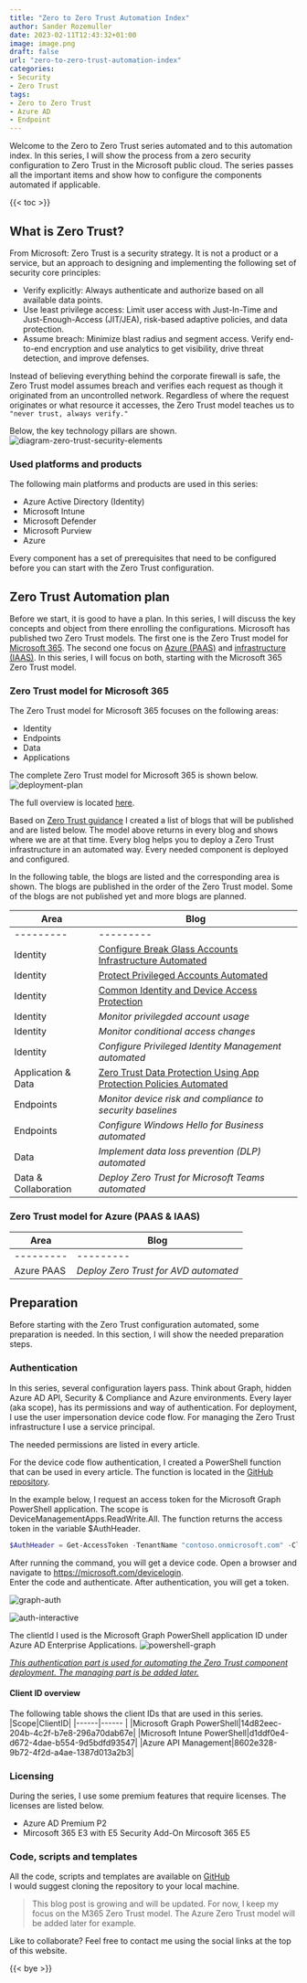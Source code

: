 ```yaml
---
title: "Zero to Zero Trust Automation Index"
author: Sander Rozemuller
date: 2023-02-11T12:43:32+01:00
image: image.png
draft: false
url: "zero-to-zero-trust-automation-index"
categories:
- Security
- Zero Trust
tags:
- Zero to Zero Trust
- Azure AD
- Endpoint
---
```

Welcome to the Zero to Zero Trust series automated and to this automation index. In this series, I will show the process from a zero security configuration to Zero Trust in the Microsoft public cloud. The series passes all the important items and show how to configure the components automated if applicable.

{{< toc >}}

## What is Zero Trust?
From Microsoft: Zero Trust is a security strategy. It is not a product or a service, but an approach to designing and implementing the following set of security core principles:

- Verify explicitly: Always authenticate and authorize based on all available data points.
- Use least privilege access: Limit user access with Just-In-Time and Just-Enough-Access (JIT/JEA), risk-based adaptive policies, and data protection.
- Assume breach: Minimize blast radius and segment access. Verify end-to-end encryption and use analytics to get visibility, drive threat detection, and improve defenses.

Instead of believing everything behind the corporate firewall is safe, the Zero Trust model assumes breach and verifies each request as though it originated from an uncontrolled network. Regardless of where the request originates or what resource it accesses, the Zero Trust model teaches us to ```"never trust, always verify."```

Below, the key technology pillars are shown. 
![diagram-zero-trust-security-elements](diagram-zero-trust-security-elements.png)

### Used platforms and products
The following main platforms and products are used in this series:
- Azure Active Directory (Identity)
- Microsoft Intune
- Microsoft Defender
- Microsoft Purview
- Azure

Every component has a set of prerequisites that need to be configured before you can start with the Zero Trust configuration. 

## Zero Trust Automation plan
Before we start, it is good to have a plan. In this series, I will discuss the key concepts and object from there enrolling the configurations.
Microsoft has published two Zero Trust models. The first one is the Zero Trust model for [Microsoft 365](https://learn.microsoft.com/en-us/microsoft-365/security/microsoft-365-zero-trust?bc=https%3A%2F%2Flearn.microsoft.com%2Fen-us%2Fsecurity%2Fzero-trust%2Fbreadcrumb%2Ftoc.json%3Fview%3Do365-worldwide&toc=https%3A%2F%2Flearn.microsoft.com%2Fen-us%2Fsecurity%2Fzero-trust%2Ftoc.json%3Fview%3Do365-worldwide&view=o365-worldwide). The second one focus on [Azure (PAAS)](https://learn.microsoft.com/en-us/security/zero-trust/azure-infrastructure-avd?view=o365-worldwide) and [infrastructure (IAAS)](https://learn.microsoft.com/en-us/security/zero-trust/azure-infrastructure-overview?view=o365-worldwide). In this series, I will focus on both, starting with the Microsoft 365 Zero Trust model.


### Zero Trust model for Microsoft 365
The Zero Trust model for Microsoft 365 focuses on the following areas:
- Identity
- Endpoints
- Data
- Applications

The complete Zero Trust model for Microsoft 365 is shown below.
![deployment-plan](deployment-plan.png)

The full overview is located [here](https://learn.microsoft.com/en-us/microsoft-365/security/microsoft-365-zero-trust?view=o365-worldwide).

Based on [Zero Trust guidance](https://learn.microsoft.com/en-us/security/zero-trust/deploy/identity?view=o365-worldwide) I created a list of blogs that will be published and are listed below.
The model above returns in every blog and shows where we are at that time. Every blog helps you to deploy a Zero Trust infrastructure in an automated way. Every needed component is deployed and configured. 

In the following table, the blogs are listed and the corresponding area is shown. The blogs are published in the order of the Zero Trust model. Some of the blogs are not published yet and more blogs are planned.

|Area|Blog|
|---------     |---------|
|---------|---------|                      
|Identity|[Configure Break Glass Accounts Infrastructure Automated](../configure-break-glass-accounts-infrastructure-automated/)|
|Identity|[Protect Privileged Accounts Automated](../protect-privileged-accounts-the-zero-trust-way-automated/)|
|Identity|[Common Identity and Device Access Protection](../zero-trust-common-identity-and-device-access-protection/)|
|Identity|<i>Monitor privilegded account usage</i>|
|Identity|<i>Monitor conditional access changes</i>|
|Identity|<i>Configure Privileged Identity Management automated</i>|
|Application & Data|[Zero Trust Data Protection Using App Protection Policies Automated](../zero-trust-data-protection-using-app-protection-policies-automated/)|
|Endpoints|<i>Monitor device risk and compliance to security baselines</i>|
|Endpoints|<i>Configure Windows Hello for Business automated</i>|
|Data|<i>Implement data loss prevention (DLP) automated<i/>|
|Data & Collaboration|<i>Deploy Zero Trust for Microsoft Teams automated</i>|


### Zero Trust model for Azure (PAAS & IAAS)
|Area|Blog|
|---------     |---------|
|---------|---------|    
|Azure PAAS|<i>Deploy Zero Trust for AVD automated</i>|


## Preparation
Before starting with the Zero Trust configuration automated, some preparation is needed. In this section, I will show the needed preparation steps.

### Authentication
In this series, several configuration layers pass. Think about Graph, hidden Azure AD API, Security & Compliance and Azure environments. Every layer (aka scope), has its permissions and way of authentication. For deployment, I use the user impersonation device code flow. For managing the Zero Trust infrastructure I use a service principal.

The needed permissions are listed in every article.

For the device code flow authentication, I created a PowerShell function that can be used in every article. The function is located in the [GitHub repository](https://github.com/srozemuller/Identity/tree/main/Authentication).  

In the example below, I request an access token for the Microsoft Graph PowerShell application. The scope is DeviceManagementApps.ReadWrite.All. The function returns the access token in the variable $AuthHeader.
```powershell
$AuthHeader = Get-AccessToken -TenantName "contoso.onmicrosoft.com" -ClientId "14d82eec-204b-4c2f-b7e8-296a70dab67e" -Scope "DeviceManagementApps.ReadWrite.All"
```

After running the command, you will get a device code. Open a browser and navigate to https://microsoft.com/devicelogin.  
Enter the code and authenticate. After authentication, you will get a token.

![graph-auth](graph-auth.png)

![auth-interactive](auth-interactive.png)

The clientId I used is the Microsoft Graph PowerShell application ID under Azure AD Enterprise Applications.
![powershell-graph](powershell-graph.png)

<i><u>This authentication part is used for automating the Zero Trust component deployment. The managing part is be added later.</u></i>

#### Client ID overview
The following table shows the client IDs that are used in this series.
|Scope|ClientID|
|------|------ |
|Microsoft Graph PowerShell|14d82eec-204b-4c2f-b7e8-296a70dab67e|
|Microsoft Intune PowerShell|d1ddf0e4-d672-4dae-b554-9d5bdfd93547|
|Azure API Management|8602e328-9b72-4f2d-a4ae-1387d013a2b3|

### Licensing
During the series, I use some premium features that require licenses. The licenses are listed below.
- Azure AD Premium P2
- Mircosoft 365 E3 with E5 Security Add-On Mircosoft 365 E5

### Code, scripts and templates
All the code, scripts and templates are available on [GitHub](https://github.com/srozemuller/Identity/tree/main/ZeroTrust)  
I would suggest cloning the repository to your local machine.

>This blog post is growing and will be updated. For now, I keep my focus on the M365 Zero Trust model. The Azure Zero Trust model will be added later for example.

Like to collaborate? Feel free to contact me using the social links at the top of this website.

{{< bye >}}
